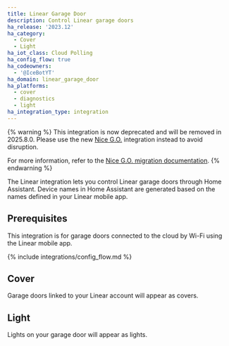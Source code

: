 ```yaml
---
title: Linear Garage Door
description: Control Linear garage doors
ha_release: '2023.12'
ha_category:
  - Cover
  - Light
ha_iot_class: Cloud Polling
ha_config_flow: true
ha_codeowners:
  - '@IceBotYT'
ha_domain: linear_garage_door
ha_platforms:
  - cover
  - diagnostics
  - light
ha_integration_type: integration
---
```


{% warning %}
This integration is now deprecated and will be removed in 2025.8.0.
Please use the new [Nice G.O.](/integrations/nice_go) integration instead to avoid disruption.

For more information, refer to the [Nice G.O. migration documentation](https://na.niceforyou.com/features/nice-go-app/#migration).
{% endwarning %}

The Linear integration lets you control Linear garage doors through Home Assistant. Device names in Home Assistant are generated based on the names defined in your Linear mobile app.

## Prerequisites

This integration is for garage doors connected to the cloud by Wi-Fi using the Linear mobile app.

{% include integrations/config_flow.md %}

## Cover

Garage doors linked to your Linear account will appear as covers.

## Light

Lights on your garage door will appear as lights.
